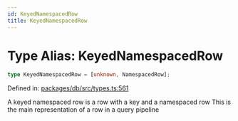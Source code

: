 ```yaml
---
id: KeyedNamespacedRow
title: KeyedNamespacedRow
---
```


<!-- DO NOT EDIT: this page is autogenerated from the type comments -->

# Type Alias: KeyedNamespacedRow

```ts
type KeyedNamespacedRow = [unknown, NamespacedRow];
```

Defined in: [packages/db/src/types.ts:561](https://github.com/TanStack/db/blob/main/packages/db/src/types.ts#L561)

A keyed namespaced row is a row with a key and a namespaced row
This is the main representation of a row in a query pipeline
